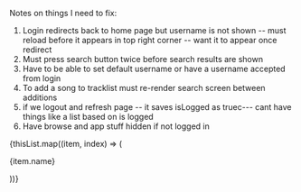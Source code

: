 Notes on things I need to fix: 
1. Login redirects back to home page but username is not shown -- must reload before it appears in top right corner -- want it to appear once redirect 
2. Must press search button twice before search results are shown 
3. Have to be able to set default username or have a username accepted from login 
4. To add a song to tracklist must re-render search screen between additions 
5. if we logout and refresh page -- it saves isLogged as truec--- cant have things like a list based on is logged
6. Have browse and app stuff hidden if not logged in 


{thisList.map((item, index) => (
                    <div key={index}>
                        <p>{item.name}</p>
                        <ViewButton 
                            thisList={thisList}
                            setThisList={setThisList}
                            setDisplay={props.setDisplay} 
                            display={props.display} 
                            href={item.href} 
                            number={3} 
                            creatingPlaylist={props.creatingPlaylist} 
                            setCreatingPlaylist={props.setCreatingPlaylist} 
                            clickedSong={props.clickedSong}
                            setClickedSong={props.setClickedSong}/>
                    </div>
                ))}